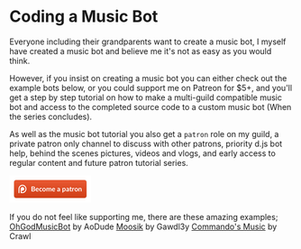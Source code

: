 # Coding a Music Bot

Everyone including their grandparents want to create a music bot, I myself have created a music bot and believe me it's not as easy as you would think.

However, if you insist on creating a music bot you can either check out the example bots below, or you could support me on Patreon for $5+, and you'll get a step by step tutorial on how to make a multi-guild compatible music bot and access to the completed source code to a custom music bot (When the series concludes).

As well as the music bot tutorial you also get a `patron` role on my guild, a private patron only channel to discuss with other patrons, priority d.js bot help, behind the scenes pictures, videos and vlogs, and early access to regular content and future patron tutorial series.

[![Support me on Patreon](/assets/becomeAPatronBanner.png)](https://www.patreon.com/anidiotsguide)

If you do not feel like supporting me, there are these amazing examples;
[OhGodMusicBot](https://github.com/bdistin/OhGodMusicBot) by AoDude
[Moosik](https://github.com/Gawdl3y/discord-moosik) by Gawdl3y
[Commando's Music](https://github.com/iCrawl/Commando/tree/master/commands/music) by Crawl
